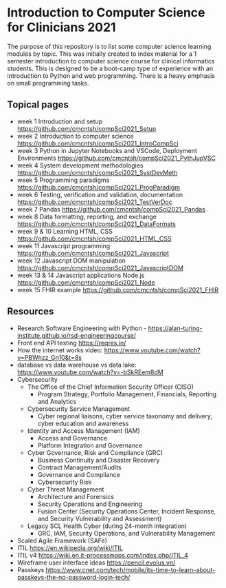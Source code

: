 # Introduction to Computer Science for Clinicians 2021

The purpose of this repository is to list some computer science learning modules by topic. This was initially created to index material for a 1 semester introduction to computer science course for clinical informatics students. This is designed to be a boot-camp type of experience with an introduction to Python and web programming. There is a heavy emphasis on small programming tasks.

## Topical pages

* week 1 Introduction and setup https://github.com/cmcntsh/compSci2021_Setup
* week 2 Introduction to computer science https://github.com/cmcntsh/compSci2021_IntroCompSci
* week 3 Python in Jupyter Notebooks and VSCode, Deployment Environments https://github.com/cmcntsh/compSci2021_PythJupVSC
* week 4 System development methodologies https://github.com/cmcntsh/compSci2021_SystDevMeth
* week 5 Programming paradigms https://github.com/cmcntsh/compSci2021_ProgParadigm
* week 6 Testing, verification and validation, documentation https://github.com/cmcntsh/compSci2021_TestVerDoc
* week 7 Pandas https://github.com/cmcntsh/compSci2021_Pandas
* week 8 Data formatting, reporting, and exchange https://github.com/cmcntsh/compSci2021_DataFormats
* week 9 & 10 Learning HTML, CSS https://github.com/cmcntsh/compSci2021_HTML_CSS
* week 11 Javascript programming https://github.com/cmcntsh/compSci2021_Javascript
* week 12 Javascript DOM manipulation https://github.com/cmcntsh/compSci2021_JavascriptDOM
* week 13 & 14 Javascript applications Node.js https://github.com/cmcntsh/compSci2021_Node
* week 15 FHIR example https://github.com/cmcntsh/compSci2021_FHIR

## Resources

* Research Software Engineering with Python - https://alan-turing-institute.github.io/rsd-engineeringcourse/
* Front end API testing https://reqres.in/
* How the internet works video: https://www.youtube.com/watch?v=PBWhzz_Gn10&t=8s
* database vs data warehouse vs data lake: https://www.youtube.com/watch?v=-bSkREem8dM
* Cybersecurity
  * The Office of the Chief Information Security Officer (CISO)
    * Program Strategy, Portfolio Management, Financials, Reporting and Analytics
  * Cybersecurity Service Management
    * Cyber regional liaisons, cyber service taxonomy and delivery, cyber education and awareness
  * Identity and Access Management (IAM)
    * Access and Governance
    * Platform Integration and Governance
  * Cyber Governance, Risk and Compliance (GRC)
    * Business Continuity and Disaster Recovery
    * Contract Management/Audits
    * Governance and Compliance
    * Cybersecurity Risk
  * Cyber Threat Management
    * Architecture and Forensics
    * Security Operations and Engineering
    * Fusion Center (Security Operations Center, Incident Response, and Security Vulnerability and Assessment)
  * Legacy SCL Health Cyber (during 24-month integration)
    * GRC, IAM, Security Operations, and Vulnerability Management
* Scaled Agile Framework (SAFe)
* ITIL https://en.wikipedia.org/wiki/ITIL
* ITIL v4 https://wiki.en.it-processmaps.com/index.php/ITIL_4
* Wireframe user interface ideas https://pencil.evolus.vn/
* Passkeys https://www.cnet.com/tech/mobile/its-time-to-learn-about-passkeys-the-no-password-login-tech/
